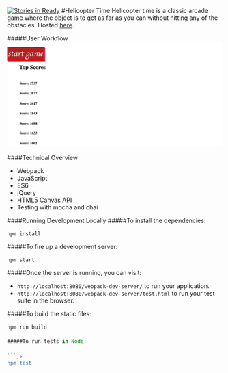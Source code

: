 [![Stories in Ready](https://badge.waffle.io/damwhit/helicopter-time.png?label=ready&title=Ready)](https://waffle.io/damwhit/helicopter-time)
#Helicopter Time
Helicopter time is a classic arcade game where the object is to get as far as you can without hitting any of the obstacles.  Hosted [here](http://damwhit.github.io/helicopter-time).

#####User Workflow
![user workflow](assets/images/helicopter-flow.gif)

####Technical Overview
* Webpack
* JavaScript
* ES6
* jQuery
* HTML5 Canvas API
* Testing with mocha and chai

####Running Development Locally
#####To install the dependencies:

```
npm install
```

#####To fire up a development server:

```
npm start
```

#####Once the server is running, you can visit:

* `http://localhost:8080/webpack-dev-server/` to run your application.
* `http://localhost:8080/webpack-dev-server/test.html` to run your test suite in the browser.

#####To build the static files:

```js
npm run build

#####To run tests in Node:

```js
npm test
```
